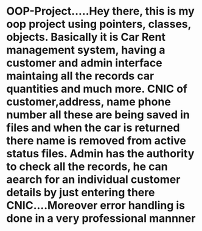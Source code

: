 # OOP-Project.....Hey there, this is my oop project using pointers, classes, objects. Basically it is Car Rent management system, having a customer and admin interface maintaing all the records car quantities and much more. CNIC of customer,address, name phone number all these are being saved in files and when the car is returned there name is removed from active status files. Admin has the authority to check all the records, he can aearch for an individual customer details by just entering there CNIC....Moreover error handling is done in a very professional mannner
